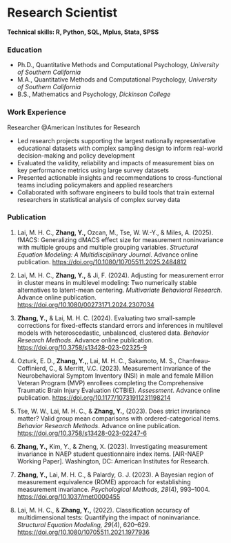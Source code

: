 # Research Scientist
**Technical skills: R, Python, SQL, Mplus, Stata, SPSS**

### Education
- Ph.D., Quantitative Methods and Computational Psychology,  *University of Southern California*
- M.A., Quantitative Methods and Computational Psychology,  *University of Southern California*
- B.S., Mathematics and Psychology,  *Dickinson College*

### Work Experience
Researcher @American Institutes for Research

- Led research projects supporting the largest nationally representative educational datasets with complex sampling design to inform real-world decision-making and policy development
- Evaluated the validity, reliability and impacts of measurement bias on key performance metrics using large survey datasets
- Presented actionable insights and recommendations to cross-functional teams including policymakers and applied researchers
- Collaborated with software engineers to build tools that train external researchers in statistical analysis of complex survey data

### Publication
1. Lai, M. H. C., **Zhang, Y.,** Ozcan, M., Tse, W. W.-Y., & Miles, A. (2025). fMACS: Generalizing dMACS effect size for measurement noninvariance with multiple groups and multiple grouping variables. *Structural Equation Modeling: A Multidisciplinary Journal*. Advance online publication. https://doi.org/10.1080/10705511.2025.2484812

2. Lai, M. H. C., **Zhang, Y.,** & Ji, F. (2024). Adjusting for measurement error in cluster means in multilevel modeling: Two numerically stable alternatives to latent-mean centering. *Multivariate Behavioral Research*. Advance online publication. https://doi.org/10.1080/00273171.2024.2307034

3. **Zhang, Y.,** & Lai, M. H. C. (2024). Evaluating two small-sample corrections for fixed-effects standard errors and inferences in multilevel models with heteroscedastic, unbalanced, clustered data. *Behavior Research Methods*. Advance online publication. https://doi.org/10.3758/s13428-023-02325-9

4. Ozturk, E. D., **Zhang, Y.,**, Lai, M. H. C., Sakamoto, M. S., Chanfreau-Coffinierd, C., & Merritt, V.C. (2023). Measurement invariance of the Neurobehavioral Symptom Inventory (NSI) in male and female Million Veteran Program (MVP) enrollees completing the Comprehensive Traumatic Brain Injury Evaluation (CTBIE). *Assessment*. Advance online publication. https://doi.org/10.1177/10731911231198214

5. Tse, W. W., Lai, M. H. C., & **Zhang, Y.,** (2023). Does strict invariance matter? Valid group mean comparisons with ordered-categorical items. *Behavior Research Methods*. Advance online publication. https://doi.org/10.3758/s13428-023-02247-6

6. **Zhang, Y.,** Kim, Y., & Zheng, X. (2023). Investigating measurement invariance in NAEP student questionnaire index items. [AIR-NAEP Working Paper]. Washington, DC: American Institutes for Research.

7. **Zhang, Y.,** Lai, M. H. C., & Palardy, G. J. (2023). A Bayesian region of measurement equivalence (ROME) approach for establishing measurement invariance. *Psychological Methods, 28*(4), 993–1004. https://doi.org/10.1037/met0000455 

8. Lai, M. H. C., & **Zhang, Y.,** (2022). Classification accuracy of multidimensional tests: Quantifying the impact of noninvariance. *Structural Equation Modeling, 29*(4), 620–629. https://doi.org/10.1080/10705511.2021.1977936
